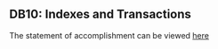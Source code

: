 ## DB10: Indexes and Transactions

The statement of accomplishment can be viewed [here](DB10_Statement.pdf)
